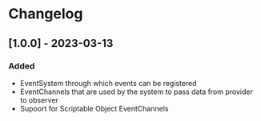 # Changelog

## [1.0.0] - 2023-03-13

### Added
- EventSystem through which events can be registered
- EventChannels that are used by the system to pass data from provider to observer
- Supoort for Scriptable Object EventChannels